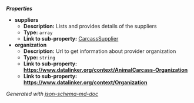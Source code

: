 **_Properties_**

 - <b id="#/properties/suppliers">suppliers</b>
	 - **Description:** Lists and provides details of the suppliers
	 - **Type:** `array`
	 - **Link to sub-property:** [CarcassSupplier](Carcass/CarcassSupplier.json)
 - <b id="#/properties/organization">organization</b>
	 - **Description:** Url to get information about provider organization
	 - **Type:** `string`
	 - <b id="httpswww.datalinker.orgcontextanimalcarcass-organization">Link to sub-property: https://www.datalinker.org/context/AnimalCarcass-Organization</b>
	 - <b id="httpswww.datalinker.orgcontextorganization">Link to sub-property: https://www.datalinker.org/context/Organization</b>

_Generated with [json-schema-md-doc](https://brianwendt.github.io/json-schema-md-doc/)_
